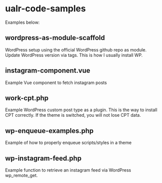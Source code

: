 # ualr-code-samples
Examples below:

## wordpress-as-module-scaffold
WordPress setup using the official WordPress github repo as module. Update WordPress version via tags. This is how I usually install WP.

## instagram-component.vue
Example Vue component to fetch instagram posts

## work-cpt.php
Example WordPress custom post type as a plugin. This is the way to install CPT correctly. If the theme is switched, you will not lose CPT data.

## wp-enqueue-examples.php
Example of how to properly enqueue scripts/styles in a theme

## wp-instagram-feed.php
Example function to retrieve an instagram feed via WordPress wp_remote_get.